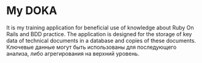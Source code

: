# My DOKA
It is my training application for beneficial use of knowledge about Ruby On Rails and BDD practice.
The application is designed for the storage of key data of technical documents in a database and copies of these documents. Ключевые данные могут быть использованы для последующего анализа, либо агрегирования на верхний уровень.